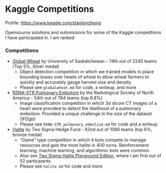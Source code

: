 # Kaggle Competitions

Profile: https://www.kaggle.com/stanleyjzheng

Opensource solutions and submissions for some of the Kaggle competitions I have participated in. I am ranked 

### Competitions
- [Global Wheat](https://www.kaggle.com/c/global-wheat-detection) by University of Saskatchewan - 74th out of 2245 teams (Top 3%, Silver medal)
    - Object detection competition in which we trained models to place bounding boxes over heads of wheat to allow wheat farmers to quickly and accurately gauge harvest size and density
    - Please see `globalwheat.md` for code, a writeup, and more
- [RSNA-STR Pulmonary Embolism](https://www.kaggle.com/c/rsna-str-pulmonary-embolism-detection) by the Radiological Society of North America - 54th out of 784 teams (top 6.8%)
    - Image classification competition in which 3d dicom CT images of a heart were provided to detect the likelihood of a pulmonary embolism. Provided a unique challenge in the size of the dataset (912gb)
    - Please see `RSNA-STR_pulmonary_embolism.md` for code and a writeup
- [Halite](https://www.kaggle.com/c/halite) by Two Sigma Hedge Fund - 62nd out of 1088 teams (top 6%, bronze medal)
    - "Game" type competition in which 4 bots compete to manage resources and gain the most halite in 400 turns. Reinforcement learning, machine learning, and algorithmic bots were common.
    - Also see [Two Sigma Halite Playground Edition](https://www.kaggle.com/c/halite-iv-playground-edition/leaderboard), where I am first out of 52 participants.
    - Please see `halite.md` for code and more
